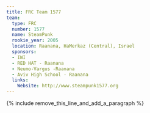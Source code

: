 ```yaml
---
title: FRC Team 1577
team:
  type: FRC
  number: 1577
  name: SteamPunk
  rookie_year: 2005
  location: Raanana, HaMerkaz (Central), Israel
  sponsors:
  - IWI
  - RED HAT - Raanana
  - Neumo-Vargus -Raanana
  - Aviv High School - Raanana
  links:
    Website: http://www.steampunk1577.org
---
```


{% include remove_this_line_and_add_a_paragraph %}